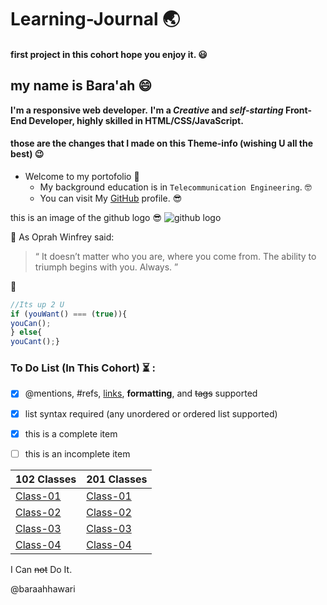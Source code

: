 # Learning-Journal :earth_asia:	


#### first project in this cohort hope you enjoy it. :smiley:
## my name is Bara'ah :smile:
**I'm a responsive web developer.** **I'm a _Creative_ and _self-starting_ Front-End Developer, highly skilled in HTML/CSS/JavaScript.**
#### those are the changes that I made on this Theme-info (wishing U all the best) :wink:

- Welcome to my portofolio  :rocket:	
    - My background education is in `Telecommunication Engineering`. :nerd_face:	
    - You can visit My [GitHub](https://github.com/baraahhawari) profile. :sunglasses:	


this is an image of the github logo :sunglasses:
![github logo](https://i.pinimg.com/originals/dc/1a/1a/dc1a1a4287f57e4a80ea5ecfd912ee96.png)

:thinking: As Oprah Winfrey said:
 >  “ It doesn’t matter who you are, where you come from. The ability to triumph begins with you.  Always. ” 

:green_heart:	 
```javascript
//Its up 2 U
if (youWant() === (true)){
youCan();
} else{
youCant();}
```
	 
 ### To Do List (In This Cohort) :hourglass_flowing_sand: :
	
- [x] @mentions, #refs, [links](), **formatting**, and <del>tags</del> supported
- [x] list syntax required (any unordered or ordered list supported)
- [x] this is a complete item
- [ ] this is an incomplete item


| 102 Classes                                                                |   201 Classes |
| -------------                                                              | ------------- |
| [Class-01](https://baraahhawari.github.io/Learning-Journal-/102-class-01) |  [Class-01](https://baraahhawari.github.io/Learning-Journal-/201-class-01)  |
| [Class-02]()                                                              | [Class-02]() |
| [Class-03]()     | [Class-03]()                                                 |
| [Class-04]()     | [Class-04]()                                                  |



I Can ~~not~~ Do It.

@baraahhawari